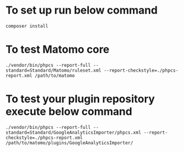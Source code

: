 # To set up run below command
```
composer install
```

# To test Matomo core

```
./vendor/bin/phpcs --report-full --standard=Standard/Matomo/ruleset.xml --report-checkstyle=./phpcs-report.xml /path/to/matomo
```


# To test your plugin repository execute below command

```
./vendor/bin/phpcs --report-full --standard=Standard/GoogleAnalyticsImporter/phpcs.xml --report-checkstyle=./phpcs-report.xml /path/to/matomo/plugins/GoogleAnalyticsImporter/
```